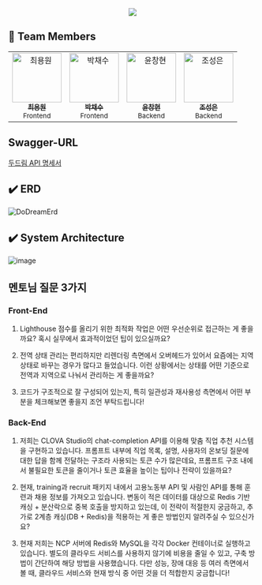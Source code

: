 <div align="center">
  <img src="https://github.com/user-attachments/assets/c9ab5923-9a59-4b10-ad1c-3b636ac467a3">
</div>

## 👥 Team Members

<table align="center">
  <tr>
   <td align="center">
      <a href="https://github.com/cywin1018">
        <img src="https://github.com/cywin1018.png" width="100px;" alt="최용원"/><br />
        <sub><b>최용원</b></sub>
      </a><br />
      <sub>Frontend</sub>
    </td>   
    <td align="center">
      <a href="https://github.com/Chasyuss">
        <img src="https://github.com/Chasyuss.png" width="100px;" alt="박채수"/><br />
        <sub><b>박채수</b></sub>
      </a><br />
      <sub>Frontend</sub>
    </td>
    <td align="center">
      <a href="https://github.com/chyun7114">
        <img src="https://github.com/chyun7114.png" width="100px;" alt="윤창현"/><br />
        <sub><b>윤창현</b></sub>
      </a><br />
      <sub>Backend</sub>
    </td>
    <td align="center">
      <a href="https://github.com/sseongeun">
        <img src="https://github.com/sseongeun.png" width="100px;" alt="조성은"/><br />
        <sub><b>조성은</b></sub>
      </a><br />
      <sub>Backend</sub>
    </td>
  </tr>
</table>

## Swagger-URL
[두드림 API 명세서](https://dodream.p-e.kr/swagger-ui/index.html#/)

## ✔️ ERD
![DoDreamErd](https://github.com/user-attachments/assets/7b2c691e-c8ef-4eef-84a4-6c2255b15d2a)

## ✔️ System Architecture
![image](https://github.com/user-attachments/assets/72def8a0-6f4c-4ff6-8c10-d1e3205a2bde)

## 멘토님 질문 3가지

### Front-End
1. Lighthouse 점수를 올리기 위한 최적화 작업은 어떤 우선순위로 접근하는 게 좋을까요? 혹시 실무에서 효과적이었던 팁이 있으실까요?

2. 전역 상태 관리는 편리하지만 리렌더링 측면에서 오버헤드가 있어서 요즘에는 지역 상태로 바꾸는 경우가 많다고 들었습니다. 이런 상황에서는 상태를 어떤 기준으로 전역과 지역으로 나눠서 관리하는 게 좋을까요?

3. 코드가 구조적으로 잘 구성되어 있는지, 특히 일관성과 재사용성 측면에서 어떤 부분을 체크해보면 좋을지 조언 부탁드립니다!
### Back-End
1. 저희는 CLOVA Studio의 chat-completion API를 이용해 맞춤 직업 추천 시스템을 구현하고 있습니다. 
프롬프트 내부에 직업 목록, 설명, 사용자의 온보딩 질문에 대한 답을 함께 전달하는 구조라 사용되는 토큰 수가 많은데요, 프롬프트 구조 내에서 불필요한 토큰을 줄이거나 토큰 효율을 높이는 팁이나 전략이 있을까요?

2. 현재, training과 recruit 패키지 내에서 고용노동부 API 및 사람인 API를 통해 훈련과 채용 정보를 가져오고 있습니다. 
변동이 적은 데이터를 대상으로 Redis 기반 캐싱 + 분산락으로 중복 호출을 방지하고 있는데, 
이 전략이 적절한지 궁금하고, 추가로 2계층 캐싱(DB + Redis)을 적용하는 게 좋은 방법인지 알려주실 수 있으신가요?

3. 현재 저희는 NCP 서버에 Redis와 MySQL을 각각 Docker 컨테이너로 실행하고 있습니다. 별도의 클라우드 서비스를 사용하지 않기에 비용을 줄일 수 있고, 구축 방법이 간단하여 해당 방법을 사용했습니다.
다만 성능, 장애 대응 등 여러 측면에서 볼 때, 클라우드 서비스와 현재 방식 중 어떤 것을 더 적합한지 궁금합니다!
